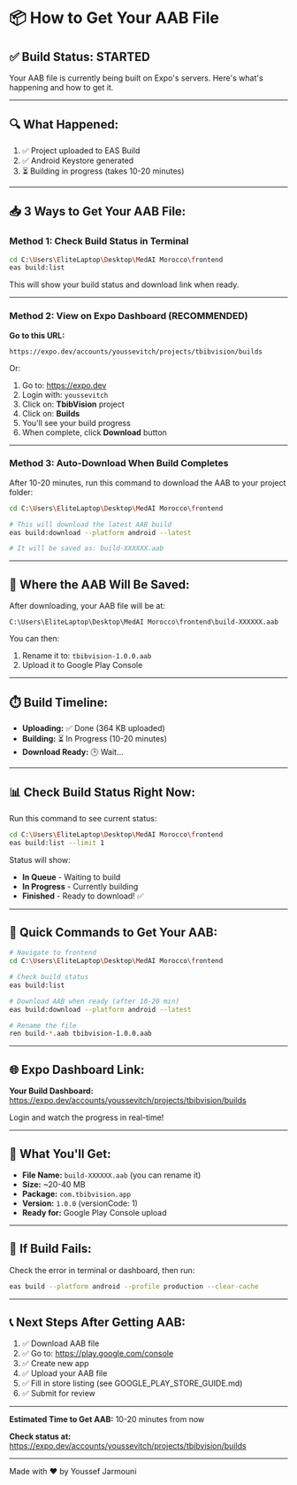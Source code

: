 # 📦 How to Get Your AAB File

## ✅ Build Status: STARTED

Your AAB file is currently being built on Expo's servers. Here's what's happening and how to get it.

---

## 🔍 What Happened:

1. ✅ Project uploaded to EAS Build
2. ✅ Android Keystore generated
3. ⏳ Building in progress (takes 10-20 minutes)

---

## 📥 3 Ways to Get Your AAB File:

### Method 1: Check Build Status in Terminal

```bash
cd C:\Users\EliteLaptop\Desktop\MedAI Morocco\frontend
eas build:list
```

This will show your build status and download link when ready.

---

### Method 2: View on Expo Dashboard (RECOMMENDED)

**Go to this URL:**
```
https://expo.dev/accounts/youssevitch/projects/tbibvision/builds
```

Or:
1. Go to: https://expo.dev
2. Login with: `youssevitch`
3. Click on: **TbibVision** project
4. Click on: **Builds**
5. You'll see your build progress
6. When complete, click **Download** button

---

### Method 3: Auto-Download When Build Completes

After 10-20 minutes, run this command to download the AAB to your project folder:

```bash
cd C:\Users\EliteLaptop\Desktop\MedAI Morocco\frontend

# This will download the latest AAB build
eas build:download --platform android --latest

# It will be saved as: build-XXXXXX.aab
```

---

## 📍 Where the AAB Will Be Saved:

After downloading, your AAB file will be at:
```
C:\Users\EliteLaptop\Desktop\MedAI Morocco\frontend\build-XXXXXX.aab
```

You can then:
1. Rename it to: `tbibvision-1.0.0.aab`
2. Upload it to Google Play Console

---

## ⏱️ Build Timeline:

- **Uploading:** ✅ Done (364 KB uploaded)
- **Building:** ⏳ In Progress (10-20 minutes)
- **Download Ready:** 🕒 Wait...

---

## 📊 Check Build Status Right Now:

Run this command to see current status:

```bash
cd C:\Users\EliteLaptop\Desktop\MedAI Morocco\frontend
eas build:list --limit 1
```

Status will show:
- **In Queue** - Waiting to build
- **In Progress** - Currently building
- **Finished** - Ready to download! ✅

---

## 🎯 Quick Commands to Get Your AAB:

```bash
# Navigate to frontend
cd C:\Users\EliteLaptop\Desktop\MedAI Morocco\frontend

# Check build status
eas build:list

# Download AAB when ready (after 10-20 min)
eas build:download --platform android --latest

# Rename the file
ren build-*.aab tbibvision-1.0.0.aab
```

---

## 🌐 Expo Dashboard Link:

**Your Build Dashboard:**
https://expo.dev/accounts/youssevitch/projects/tbibvision/builds

Login and watch the progress in real-time!

---

## 📱 What You'll Get:

- **File Name:** `build-XXXXXX.aab` (you can rename it)
- **Size:** ~20-40 MB
- **Package:** `com.tbibvision.app`
- **Version:** `1.0.0` (versionCode: 1)
- **Ready for:** Google Play Console upload

---

## 🚨 If Build Fails:

Check the error in terminal or dashboard, then run:
```bash
eas build --platform android --profile production --clear-cache
```

---

## 📞 Next Steps After Getting AAB:

1. ✅ Download AAB file
2. ✅ Go to: https://play.google.com/console
3. ✅ Create new app
4. ✅ Upload your AAB file
5. ✅ Fill in store listing (see GOOGLE_PLAY_STORE_GUIDE.md)
6. ✅ Submit for review

---

**Estimated Time to Get AAB:** 10-20 minutes from now

**Check status at:** https://expo.dev/accounts/youssevitch/projects/tbibvision/builds

---

Made with ❤️ by Youssef Jarmouni

